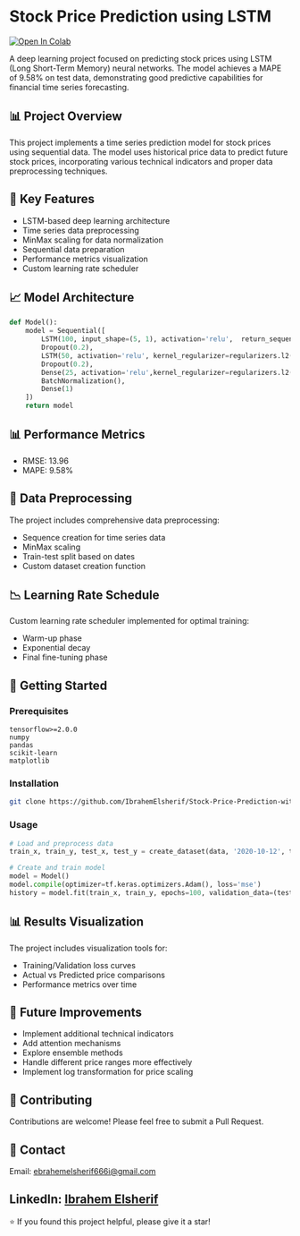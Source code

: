 # Stock Price Prediction using LSTM
[![Open In Colab](https://colab.research.google.com/assets/colab-badge.svg)](https://colab.research.google.com/drive/16VWgV_IpY2OHp2Szi6sBoB1Qk1JH4uXq?usp=sharing)


A deep learning project focused on predicting stock prices using LSTM (Long Short-Term Memory) neural networks. The model achieves a MAPE of 9.58% on test data, demonstrating good predictive capabilities for financial time series forecasting.

## 📊 Project Overview

This project implements a time series prediction model for stock prices using sequential data. The model uses historical price data to predict future stock prices, incorporating various technical indicators and proper data preprocessing techniques.

## 🔑 Key Features

- LSTM-based deep learning architecture
- Time series data preprocessing
- MinMax scaling for data normalization
- Sequential data preparation
- Performance metrics visualization
- Custom learning rate scheduler

## 📈 Model Architecture

```python
def Model():
    model = Sequential([ 
        LSTM(100, input_shape=(5, 1), activation='relu',  return_sequences=True, kernel_regularizer=regularizers.l2(0.01)),
        Dropout(0.2),  
        LSTM(50, activation='relu', kernel_regularizer=regularizers.l2(0.01)),
        Dropout(0.2),
        Dense(25, activation='relu',kernel_regularizer=regularizers.l2(0.01)),
        BatchNormalization(), 
        Dense(1)
    ])
    return model
```

## 📊 Performance Metrics

- RMSE: 13.96
- MAPE: 9.58%

## 🔧 Data Preprocessing

The project includes comprehensive data preprocessing:
- Sequence creation for time series data
- MinMax scaling
- Train-test split based on dates
- Custom dataset creation function


## 📉 Learning Rate Schedule

Custom learning rate scheduler implemented for optimal training:
- Warm-up phase
- Exponential decay
- Final fine-tuning phase

## 🚀 Getting Started

### Prerequisites
```
tensorflow>=2.0.0
numpy
pandas
scikit-learn
matplotlib
```

### Installation
```bash
git clone https://github.com/IbrahemElsherif/Stock-Price-Prediction-with-LSTM-Neural-Networks
```


### Usage
```python
# Load and preprocess data
train_x, train_y, test_x, test_y = create_dataset(data, '2020-10-12', time_step=5)

# Create and train model
model = Model()
model.compile(optimizer=tf.keras.optimizers.Adam(), loss='mse')
history = model.fit(train_x, train_y, epochs=100, validation_data=(test_x, test_y))
```

## 📊 Results Visualization

The project includes visualization tools for:
- Training/Validation loss curves
- Actual vs Predicted price comparisons
- Performance metrics over time

## 🔄 Future Improvements

- Implement additional technical indicators
- Add attention mechanisms
- Explore ensemble methods
- Handle different price ranges more effectively
- Implement log transformation for price scaling


## 🤝 Contributing

Contributions are welcome! Please feel free to submit a Pull Request.

## 📧 Contact

Email: ebrahemelsherif666i@gmail.com

LinkedIn: [Ibrahem Elsherif](https://www.linkedin.com/in/ebrahem-elsherif/)
---
⭐️ If you found this project helpful, please give it a star!

